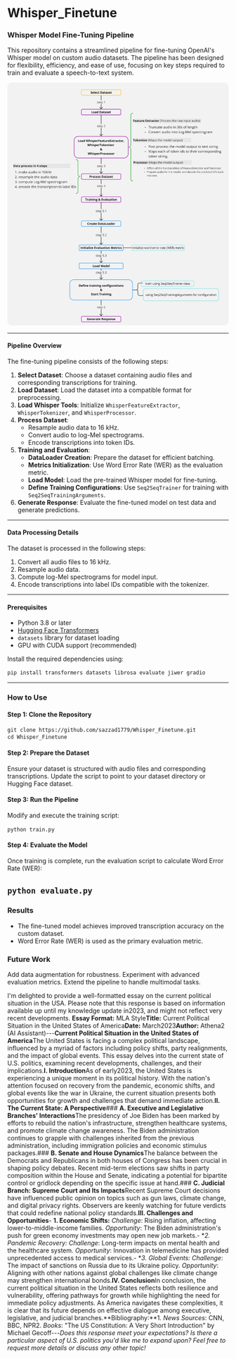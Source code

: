 <h1>Whisper_Finetune</h1>

### Whisper Model Fine-Tuning Pipeline

This repository contains a streamlined pipeline for fine-tuning OpenAI's Whisper model on custom audio datasets. The pipeline has been designed for flexibility, efficiency, and ease of use, focusing on key steps required to train and evaluate a speech-to-text system.

<img src="assets/whisper.jpg" alt="Whisper_Finetune steps" width="600" style="border-radius: 10px;" />

---

#### Pipeline Overview

The fine-tuning pipeline consists of the following steps:

1. **Select Dataset**: Choose a dataset containing audio files and corresponding transcriptions for training.
2. **Load Dataset**: Load the dataset into a compatible format for preprocessing.
3. **Load Whisper Tools**: Initialize `WhisperFeatureExtractor`, `WhisperTokenizer`, and `WhisperProcessor`.
4. **Process Dataset**:
   - Resample audio data to 16 kHz.
   - Convert audio to log-Mel spectrograms.
   - Encode transcriptions into token IDs.
5. **Training and Evaluation**:
   - **DataLoader Creation**: Prepare the dataset for efficient batching.
   - **Metrics Initialization**: Use Word Error Rate (WER) as the evaluation metric.
   - **Load Model**: Load the pre-trained Whisper model for fine-tuning.
   - **Define Training Configurations**: Use `Seq2SeqTrainer` for training with `Seq2SeqTrainingArguments`.
6. **Generate Response**: Evaluate the fine-tuned model on test data and generate predictions.

---

#### Data Processing Details

The dataset is processed in the following steps:
1. Convert all audio files to 16 kHz.
2. Resample audio data.
3. Compute log-Mel spectrograms for model input.
4. Encode transcriptions into label IDs compatible with the tokenizer.

---

#### Prerequisites

- Python 3.8 or later
- [Hugging Face Transformers](https://huggingface.co/transformers/)
- `datasets` library for dataset loading
- GPU with CUDA support (recommended)

Install the required dependencies using:

```bash
pip install transformers datasets librosa evaluate jiwer gradio
```

---
### How to Use
#### Step 1: Clone the Repository
```
git clone https://github.com/sazzad1779/Whisper_Finetune.git
cd Whisper_Finetune
```
#### Step 2: Prepare the Dataset
Ensure your dataset is structured with audio files and corresponding transcriptions. Update the script to point to your dataset directory or Hugging Face dataset.

#### Step 3: Run the Pipeline
Modify and execute the training script:

``
python train.py
``
#### Step 4: Evaluate the Model
Once training is complete, run the evaluation script to calculate Word Error Rate (WER):

``
python evaluate.py
``
---
### Results
- The fine-tuned model achieves improved transcription accuracy on the custom dataset.
- Word Error Rate (WER) is used as the primary evaluation metric.
### Future Work
Add data augmentation for robustness.
Experiment with advanced evaluation metrics.
Extend the pipeline to handle multimodal tasks.

I'm delighted to provide a well-formatted essay on the current political situation in the USA. Please note that this response is based on information available up until my knowledge update in2023, and might not reflect very recent developments.
**Essay Format:** MLA Style**Title:** Current Political Situation in the United States of America**Date:** March2023**Author:** Athena2 (AI Assistant)---**Current Political Situation in the United States of America**The United States is facing a complex political landscape, influenced by a myriad of factors including policy shifts, party realignments, and the impact of global events. This essay delves into the current state of U.S. politics, examining recent developments, challenges, and their implications.**I. Introduction**As of early2023, the United States is experiencing a unique moment in its political history. With the nation's attention focused on recovery from the pandemic, economic shifts, and global events like the war in Ukraine, the current situation presents both opportunities for growth and challenges that demand immediate action.**II. The Current State: A Perspective**### **A. Executive and Legislative Branches' Interactions**The presidency of Joe Biden has been marked by efforts to rebuild the nation's infrastructure, strengthen healthcare systems, and promote climate change awareness. The Biden administration continues to grapple with challenges inherited from the previous administration, including immigration policies and economic stimulus packages.### **B. Senate and House Dynamics**The balance between the Democrats and Republicans in both houses of Congress has been crucial in shaping policy debates. Recent mid-term elections saw shifts in party composition within the House and Senate, indicating a potential for bipartite control or gridlock depending on the specific issue at hand.### **C. Judicial Branch: Supreme Court and Its Impacts**Recent Supreme Court decisions have influenced public opinion on topics such as gun laws, climate change, and digital privacy rights. Observers are keenly watching for future verdicts that could redefine national policy standards.**III. Challenges and Opportunities**- **1. Economic Shifts:** *Challenge*: Rising inflation, affecting lower-to-middle-income families. *Opportunity*: The Biden administration's push for green economy investments may open new job markets.- **2. Pandemic Recovery:* *Challenge*: Long-term impacts on mental health and the healthcare system. *Opportunity*: Innovation in telemedicine has provided unprecedented access to medical services.- **3. Global Events:* *Challenge*: The impact of sanctions on Russia due to its Ukraine policy. *Opportunity*: Aligning with other nations against global challenges like climate change may strengthen international bonds.**IV. Conclusion**In conclusion, the current political situation in the United States reflects both resilience and vulnerability, offering pathways for growth while highlighting the need for immediate policy adjustments. As America navigates these complexities, it is clear that its future depends on effective dialogue among executive, legislative, and judicial branches.**Bibliography:**1. *News Sources*: CNN, BBC, NPR2. *Books*: "The US Constitution: A Very Short Introduction" by Michael Gecoff---*Does this response meet your expectations? Is there a particular aspect of U.S. politics you'd like me to expand upon? Feel free to request more details or discuss any other topic!*
